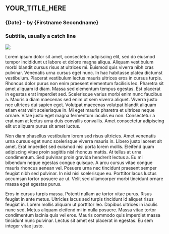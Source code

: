 ## YOUR_TITLE_HERE

### {Date} - by {Firstname Secondname}
### Subtitle, usually a catch line

![](../images/{LINK_TO_PICTURE_HERE}.jpg)

Lorem ipsum dolor sit amet, consectetur adipiscing elit, sed do eiusmod tempor incididunt ut labore et dolore magna aliqua. Aliquam vestibulum morbi blandit cursus risus at ultrices mi. Euismod quis viverra nibh cras pulvinar. Venenatis urna cursus eget nunc. In hac habitasse platea dictumst vestibulum. Placerat vestibulum lectus mauris ultrices eros in cursus turpis. Rhoncus dolor purus non enim praesent elementum facilisis leo. Pharetra sit amet aliquam id diam. Massa sed elementum tempus egestas. Est placerat in egestas erat imperdiet sed. Scelerisque varius morbi enim nunc faucibus a. Mauris a diam maecenas sed enim ut sem viverra aliquet. Viverra justo nec ultrices dui sapien eget. Volutpat maecenas volutpat blandit aliquam etiam erat velit scelerisque in. Mi eget mauris pharetra et ultrices neque ornare. Vitae justo eget magna fermentum iaculis eu non. Consectetur a erat nam at lectus urna duis convallis convallis. Amet consectetur adipiscing elit ut aliquam purus sit amet luctus.

Non diam phasellus vestibulum lorem sed risus ultricies. Amet venenatis urna cursus eget nunc scelerisque viverra mauris in. Libero justo laoreet sit amet. Erat imperdiet sed euismod nisi porta lorem mollis. Eleifend quam adipiscing vitae proin sagittis nisl rhoncus mattis. At tellus at urna condimentum. Sed pulvinar proin gravida hendrerit lectus a. Eu mi bibendum neque egestas congue quisque. A arcu cursus vitae congue mauris rhoncus aenean vel. Posuere urna nec tincidunt praesent semper feugiat nibh sed pulvinar. In nisl nisi scelerisque eu. Porttitor lacus luctus accumsan tortor posuere ac ut. Velit sed ullamcorper morbi tincidunt ornare massa eget egestas purus.

Eros in cursus turpis massa. Potenti nullam ac tortor vitae purus. Risus feugiat in ante metus. Ultricies lacus sed turpis tincidunt id aliquet risus feugiat in. Lorem mollis aliquam ut porttitor leo. Dapibus ultrices in iaculis nunc sed. Metus aliquam eleifend mi in nulla posuere. Massa vitae tortor condimentum lacinia quis vel eros. Mauris commodo quis imperdiet massa tincidunt nunc pulvinar. Lectus sit amet est placerat in egestas. Eu sem integer vitae justo.
